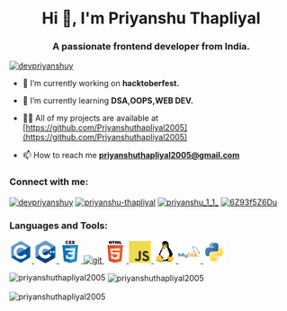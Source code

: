 <h1 align="center">Hi 👋, I'm Priyanshu Thapliyal</h1>
<h3 align="center">A passionate frontend developer from India.</h3>

<p align="left"> <a href="https://twitter.com/devpriyanshuy" target="blank"><img src="https://img.shields.io/twitter/follow/devpriyanshuy?logo=twitter&style=for-the-badge" alt="devpriyanshuy" /></a> </p>

- 🔭 I’m currently working on **hacktoberfest.**

- 🌱 I’m currently learning **DSA,OOPS,WEB DEV.**

- 👨‍💻 All of my projects are available at [https://github.com/Priyanshuthapliyal2005](https://github.com/Priyanshuthapliyal2005)

- 📫 How to reach me **priyanshuthapliyal2005@gmail.com**

<h3 align="left">Connect with me:</h3>
<p align="left">
<a href="https://twitter.com/devpriyanshuy" target="blank"><img align="center" src="https://raw.githubusercontent.com/rahuldkjain/github-profile-readme-generator/master/src/images/icons/Social/twitter.svg" alt="devpriyanshuy" height="30" width="40" /></a>
<a href="https://linkedin.com/in/priyanshu-thapliyal" target="blank"><img align="center" src="https://raw.githubusercontent.com/rahuldkjain/github-profile-readme-generator/master/src/images/icons/Social/linked-in-alt.svg" alt="priyanshu-thapliyal" height="30" width="40" /></a>
<a href="https://instagram.com/priyanshu_1_1_" target="blank"><img align="center" src="https://raw.githubusercontent.com/rahuldkjain/github-profile-readme-generator/master/src/images/icons/Social/instagram.svg" alt="priyanshu_1_1_" height="30" width="40" /></a>
<a href="https://discord.gg/6Z93f5Z6Du" target="blank"><img align="center" src="https://raw.githubusercontent.com/rahuldkjain/github-profile-readme-generator/master/src/images/icons/Social/discord.svg" alt="6Z93f5Z6Du" height="30" width="40" /></a>
</p>

<h3 align="left">Languages and Tools:</h3>
<p align="left"> <a href="https://www.cprogramming.com/" target="_blank" rel="noreferrer"> <img src="https://raw.githubusercontent.com/devicons/devicon/master/icons/c/c-original.svg" alt="c" width="40" height="40"/> </a> <a href="https://www.w3schools.com/cpp/" target="_blank" rel="noreferrer"> <img src="https://raw.githubusercontent.com/devicons/devicon/master/icons/cplusplus/cplusplus-original.svg" alt="cplusplus" width="40" height="40"/> </a> <a href="https://www.w3schools.com/css/" target="_blank" rel="noreferrer"> <img src="https://raw.githubusercontent.com/devicons/devicon/master/icons/css3/css3-original-wordmark.svg" alt="css3" width="40" height="40"/> </a> <a href="https://git-scm.com/" target="_blank" rel="noreferrer"> <img src="https://www.vectorlogo.zone/logos/git-scm/git-scm-icon.svg" alt="git" width="40" height="40"/> </a> <a href="https://www.w3.org/html/" target="_blank" rel="noreferrer"> <img src="https://raw.githubusercontent.com/devicons/devicon/master/icons/html5/html5-original-wordmark.svg" alt="html5" width="40" height="40"/> </a> <a href="https://developer.mozilla.org/en-US/docs/Web/JavaScript" target="_blank" rel="noreferrer"> <img src="https://raw.githubusercontent.com/devicons/devicon/master/icons/javascript/javascript-original.svg" alt="javascript" width="40" height="40"/> </a> <a href="https://www.linux.org/" target="_blank" rel="noreferrer"> <img src="https://raw.githubusercontent.com/devicons/devicon/master/icons/linux/linux-original.svg" alt="linux" width="40" height="40"/> </a> <a href="https://www.mysql.com/" target="_blank" rel="noreferrer"> <img src="https://raw.githubusercontent.com/devicons/devicon/master/icons/mysql/mysql-original-wordmark.svg" alt="mysql" width="40" height="40"/> </a> <a href="https://www.python.org" target="_blank" rel="noreferrer"> <img src="https://raw.githubusercontent.com/devicons/devicon/master/icons/python/python-original.svg" alt="python" width="40" height="40"/> </a> </p>

<p><img align="left" src="https://github-readme-stats.vercel.app/api/top-langs?username=priyanshuthapliyal2005&show_icons=true&locale=en&layout=compact" alt="priyanshuthapliyal2005" /></p>

<p>&nbsp;<img align="center" src="https://github-readme-stats.vercel.app/api?username=priyanshuthapliyal2005&show_icons=true&locale=en" alt="priyanshuthapliyal2005" /></p>

<p><img align="center" src="https://github-readme-streak-stats.herokuapp.com/?user=priyanshuthapliyal2005&" alt="priyanshuthapliyal2005" /></p>
